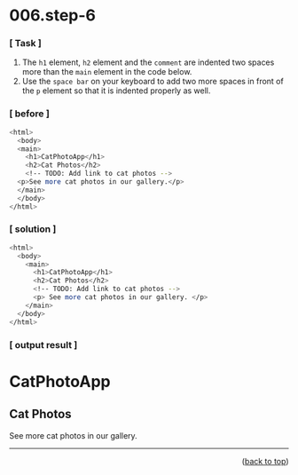 <a name="topage"></a>

# 006.step-6

### [ Task ]
  1. The `h1` element, `h2` element and the `comment` are indented two spaces more than the `main` element in the code below.
  2. Use the `space bar` on your keyboard to add two more spaces in front of the `p` element so that it is indented properly as well.

### [ before ]

```sh
<html>
  <body>
  <main>
    <h1>CatPhotoApp</h1>
    <h2>Cat Photos</h2>
    <!-- TODO: Add link to cat photos -->
  <p>See more cat photos in our gallery.</p>
  </main>  
  </body>
</html>
```

### [ solution ]

```sh
<html>
  <body>
    <main>
      <h1>CatPhotoApp</h1>
      <h2>Cat Photos</h2>
      <!-- TODO: Add link to cat photos -->
      <p> See more cat photos in our gallery. </p>
    </main>
  </body>
</html>
```

### [ output result ]

<html>
  <body>
    <main>
      <h1>CatPhotoApp</h1>
      <h2>Cat Photos</h2>
      <!-- TODO: Add link to cat photos -->
      <p> See more cat photos in our gallery. </p>
    </main>
  </body>
</html>

-----
<p align="right">(<a href="#topage">back to top</a>)</p>
<br/>
<br/>

